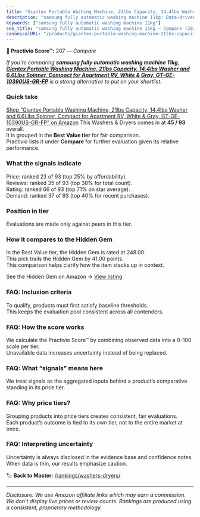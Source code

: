 ```yaml
---
title: "Giantex Portable Washing Machine, 21lbs Capacity, 14.4lbs Washer and 6.6Llbs Spinner, Compact for Apartment RV, White & Gray, GT-GE-10390US-GR-FP"
description: "samsung fully automatic washing machine 11kg: Data-driven ranking using the Practivio Score™. Positioned by quality, value, demand, findability, momentum."
keywords: ["samsung fully automatic washing machine 11kg"]
seo_title: "samsung fully automatic washing machine 11kg — Compare (2025)"
canonicalURL: "/products/giantex-portable-washing-machine-21lbs-capacity-144lbs-washer-and-66llbs-spinner-compact-for-apartment-rv-white-gray-gt-ge-10390us-gr-fp-B095X3YSS6/"
---
```


**🛒 Practivio Score™:** 207 — _Compare_


*If you're comparing **samsung fully automatic washing machine 11kg**, **[Giantex Portable Washing Machine, 21lbs Capacity, 14.4lbs Washer and 6.6Llbs Spinner, Compact for Apartment RV, White & Gray, GT-GE-10390US-GR-FP](https://www.amazon.com/dp/B095X3YSS6?tag=practivio-20)** is a strong alternative to put on your shortlist.*
### Quick take
[Shop “Giantex Portable Washing Machine, 21lbs Capacity, 14.4lbs Washer and 6.6Llbs Spinner, Compact for Apartment RV, White & Gray, GT-GE-10390US-GR-FP” on Amazon](https://www.amazon.com/dp/B095X3YSS6?tag=practivio-20)
This Washers & Dryers comes in at **45 / 93** overall.  
It is grouped in the **Best Value tier** for fair comparison.  
Practivio lists it under **Compare** for further evaluation given its relative performance.

### What the signals indicate
Price: ranked 23 of 93 (top 25% by affordability).  
Reviews: ranked 35 of 93 (top 38% for total count).  
Rating: ranked 66 of 93 (top 71% on star average).  
Demand: ranked 37 of 93 (top 40% for recent purchases).

### Position in tier
Evaluations are made only against peers in this tier.

### How it compares to the Hidden Gem
In the Best Value tier, the Hidden Gem is rated at 248.00.  
This pick trails the Hidden Gem by 41.00 points.  
This comparison helps clarify how the item stacks up in context.  

See the Hidden Gem on Amazon → [View listing](https://www.amazon.com/dp/B09YLKMHLH?tag=practivio-20)

### FAQ: Inclusion criteria
To qualify, products must first satisfy baseline thresholds.  
This keeps the evaluation pool consistent across all contenders.

### FAQ: How the score works
We calculate the Practivio Score™ by combining observed data into a 0–100 scale per tier.  
Unavailable data increases uncertainty instead of being replaced.

### FAQ: What “signals” means here
We treat signals as the aggregated inputs behind a product’s comparative standing in its price tier.

### FAQ: Why price tiers?
Grouping products into price tiers creates consistent, fair evaluations.  
Each product’s outcome is tied to its own tier, not to the entire market at once.

### FAQ: Interpreting uncertainty
Uncertainty is always disclosed in the evidence base and confidence notes.  
When data is thin, our results emphasize caution.

<!-- Missing template for Compare/CompareWithinPriceClass -->


🏷️ **Back to Master:** [/rankings/washers-dryers/](/rankings/washers-dryers/)

---
_Disclosure: We use Amazon affiliate links which may earn a commission. We don’t display live prices or review counts. Rankings are produced using a consistent, proprietary methodology._
